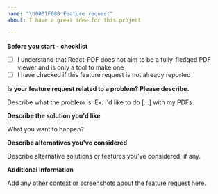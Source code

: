 ```yaml
---
name: "\U0001F680 Feature request"
about: I have a great idea for this project

---
```


**Before you start - checklist**

 - [ ] I understand that React-PDF does not aim to be a fully-fledged PDF viewer and is only a tool to make one
 - [ ] I have checked if this feature request is not already reported

**Is your feature request related to a problem? Please describe.**

Describe what the problem is. Ex. I'd like to do […] with my PDFs.

**Describe the solution you'd like**

What you want to happen?

**Describe alternatives you've considered**

Describe alternative solutions or features you've considered, if any.

**Additional information**

Add any other context or screenshots about the feature request here.
